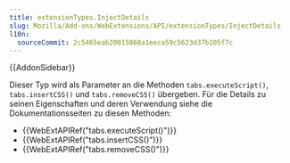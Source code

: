 ```yaml
---
title: extensionTypes.InjectDetails
slug: Mozilla/Add-ons/WebExtensions/API/extensionTypes/InjectDetails
l10n:
  sourceCommit: 2c5465eab20015868a1eeca59c5623d37b105f7c
---
```


{{AddonSidebar}}

Dieser Typ wird als Parameter an die Methoden `tabs.executeScript()`, `tabs.insertCSS()` und `tabs.removeCSS()` übergeben. Für die Details zu seinen Eigenschaften und deren Verwendung siehe die Dokumentationsseiten zu diesen Methoden:

- {{WebExtAPIRef("tabs.executeScript()")}}
- {{WebExtAPIRef("tabs.insertCSS()")}}
- {{WebExtAPIRef("tabs.removeCSS()")}}

